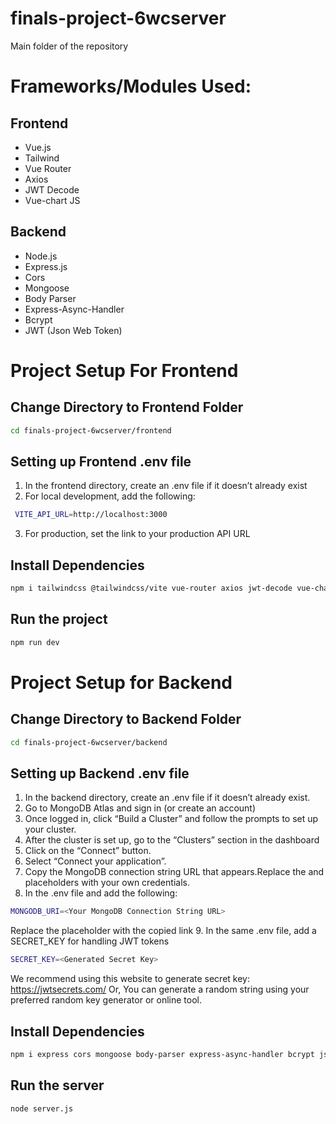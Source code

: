 # finals-project-6wcserver

Main folder of the repository

# Frameworks/Modules Used:

## Frontend
  - Vue.js
  - Tailwind
  - Vue Router
  - Axios
  - JWT Decode
  - Vue-chart JS

## Backend
  - Node.js
  - Express.js
  - Cors
  - Mongoose
  - Body Parser
  - Express-Async-Handler
  - Bcrypt
  - JWT (Json Web Token)


# Project Setup For Frontend
## Change Directory to Frontend Folder
```sh
cd finals-project-6wcserver/frontend
```

## Setting up Frontend .env file
1. In the frontend directory, create an .env file if it doesn’t already exist
2. For local development, add the following:
```sh
 VITE_API_URL=http://localhost:3000
```
3. For production, set the link to your production API URL


## Install Dependencies
```sh
npm i tailwindcss @tailwindcss/vite vue-router axios jwt-decode vue-chartjs chart.js
```

## Run the project
```sh
npm run dev
```

# Project Setup for Backend

## Change Directory to Backend Folder
```sh
cd finals-project-6wcserver/backend
```

## Setting up Backend .env file
1. In the backend directory, create an .env file if it doesn’t already exist.
2. Go to MongoDB Atlas and sign in (or create an account)
3. Once logged in, click “Build a Cluster” and follow the prompts to set up your cluster.
4. After the cluster is set up, go to the “Clusters” section in the dashboard
5. Click on the “Connect” button.
6. Select “Connect your application”.
7. Copy the MongoDB connection string URL that appears.Replace the <username> and <password> placeholders with your own credentials.
8. In the .env file and add the following: 
```sh
MONGODB_URI=<Your MongoDB Connection String URL>
```
Replace the placeholder with the copied link
9. In the same .env file, add a SECRET_KEY for handling JWT tokens
```sh
SECRET_KEY=<Generated Secret Key>
```
We recommend using this website to generate secret key: https://jwtsecrets.com/
Or, You can generate a random string using your preferred random key generator or online tool.

## Install Dependencies
```sh
npm i express cors mongoose body-parser express-async-handler bcrypt jsonwebtoken
```

## Run the server
```sh
node server.js
```
